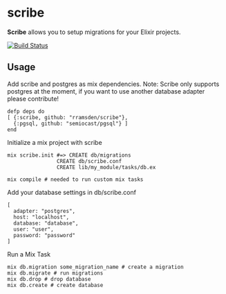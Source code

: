# scribe

**Scribe** allows you to setup migrations for your Elixir projects.

[![Build Status](https://secure.travis-ci.org/rramsden/scribe.png?branch=master)](http://travis-ci.org/rramsden/scribe)

## Usage

Add scribe and postgres as mix dependencies. Note: Scribe only
supports postgres at the moment, if you want to use another database adapter please 
contribute!

    defp deps do
    [ {:scribe, github: "rramsden/scribe"},
      {:pgsql, github: "semiocast/pgsql"} ]
    end

Initialize a mix project with scribe

    mix scribe.init #=> CREATE db/migrations
                    CREATE db/scribe.conf
                    CREATE lib/my_module/tasks/db.ex
                    
    mix compile # needed to run custom mix tasks

Add your database settings in db/scribe.conf

    [
      adapter: "postgres",
      host: "localhost",
      database: "database",
      user: "user",
      password: "password"
    ]

Run a Mix Task

    mix db.migration some_migration_name # create a migration
    mix db.migrate # run migrations
    mix db.drop # drop database
    mix db.create # create database
